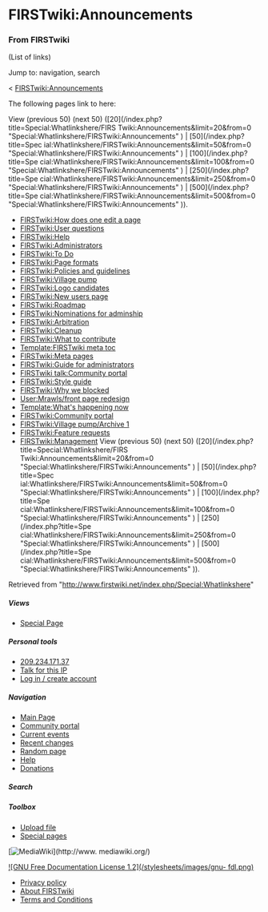 # FIRSTwiki:Announcements

### From FIRSTwiki

(List of links)

Jump to: navigation, search

&lt;
[FIRSTwiki:Announcements](/index.php?title=FIRSTwiki:Announcements&redirect=no
"FIRSTwiki:Announcements" )  

The following pages link to here:

View (previous 50) (next 50) ([20](/index.php?title=Special:Whatlinkshere/FIRS
Twiki:Announcements&limit=20&from=0
"Special:Whatlinkshere/FIRSTwiki:Announcements" ) | [50](/index.php?title=Spec
ial:Whatlinkshere/FIRSTwiki:Announcements&limit=50&from=0
"Special:Whatlinkshere/FIRSTwiki:Announcements" ) | [100](/index.php?title=Spe
cial:Whatlinkshere/FIRSTwiki:Announcements&limit=100&from=0
"Special:Whatlinkshere/FIRSTwiki:Announcements" ) | [250](/index.php?title=Spe
cial:Whatlinkshere/FIRSTwiki:Announcements&limit=250&from=0
"Special:Whatlinkshere/FIRSTwiki:Announcements" ) | [500](/index.php?title=Spe
cial:Whatlinkshere/FIRSTwiki:Announcements&limit=500&from=0
"Special:Whatlinkshere/FIRSTwiki:Announcements" )).

  * [FIRSTwiki:How does one edit a page](/index.php/FIRSTwiki:How_does_one_edit_a_page "FIRSTwiki:How does one edit a page" )
  * [FIRSTwiki:User questions](/index.php/FIRSTwiki:User_questions "FIRSTwiki:User questions" )
  * [FIRSTwiki:Help](/index.php/FIRSTwiki:Help "FIRSTwiki:Help" )
  * [FIRSTwiki:Administrators](/index.php/FIRSTwiki:Administrators "FIRSTwiki:Administrators" )
  * [FIRSTwiki:To Do](/index.php/FIRSTwiki:To_Do "FIRSTwiki:To Do" )
  * [FIRSTwiki:Page formats](/index.php/FIRSTwiki:Page_formats "FIRSTwiki:Page formats" )
  * [FIRSTwiki:Policies and guidelines](/index.php/FIRSTwiki:Policies_and_guidelines "FIRSTwiki:Policies and guidelines" )
  * [FIRSTwiki:Village pump](/index.php/FIRSTwiki:Village_pump "FIRSTwiki:Village pump" )
  * [FIRSTwiki:Logo candidates](/index.php/FIRSTwiki:Logo_candidates "FIRSTwiki:Logo candidates" )
  * [FIRSTwiki:New users page](/index.php/FIRSTwiki:New_users_page "FIRSTwiki:New users page" )
  * [FIRSTwiki:Roadmap](/index.php/FIRSTwiki:Roadmap "FIRSTwiki:Roadmap" )
  * [FIRSTwiki:Nominations for adminship](/index.php/FIRSTwiki:Nominations_for_adminship "FIRSTwiki:Nominations for adminship" )
  * [FIRSTwiki:Arbitration](/index.php/FIRSTwiki:Arbitration "FIRSTwiki:Arbitration" )
  * [FIRSTwiki:Cleanup](/index.php/FIRSTwiki:Cleanup "FIRSTwiki:Cleanup" )
  * [FIRSTwiki:What to contribute](/index.php/FIRSTwiki:What_to_contribute "FIRSTwiki:What to contribute" )
  * [Template:FIRSTwiki meta toc](/index.php/Template:FIRSTwiki_meta_toc "Template:FIRSTwiki meta toc" )
  * [FIRSTwiki:Meta pages](/index.php/FIRSTwiki:Meta_pages "FIRSTwiki:Meta pages" )
  * [FIRSTwiki:Guide for administrators](/index.php/FIRSTwiki:Guide_for_administrators "FIRSTwiki:Guide for administrators" )
  * [FIRSTwiki talk:Community portal](/index.php/FIRSTwiki_talk:Community_portal "FIRSTwiki talk:Community portal" )
  * [FIRSTwiki:Style guide](/index.php/FIRSTwiki:Style_guide "FIRSTwiki:Style guide" )
  * [FIRSTwiki:Why we blocked](/index.php/FIRSTwiki:Why_we_blocked "FIRSTwiki:Why we blocked" )
  * [User:Mrawls/front page redesign](/index.php/User:Mrawls/front_page_redesign "User:Mrawls/front page redesign" )
  * [Template:What's happening now](/index.php/Template:What%27s_happening_now "Template:What's happening now" )
  * [FIRSTwiki:Community portal](/index.php/FIRSTwiki:Community_portal "FIRSTwiki:Community portal" )
  * [FIRSTwiki:Village pump/Archive 1](/index.php/FIRSTwiki:Village_pump/Archive_1 "FIRSTwiki:Village pump/Archive 1" )
  * [FIRSTwiki:Feature requests](/index.php/FIRSTwiki:Feature_requests "FIRSTwiki:Feature requests" )
  * [FIRSTwiki:Management](/index.php/FIRSTwiki:Management "FIRSTwiki:Management" )
View (previous 50) (next 50) ([20](/index.php?title=Special:Whatlinkshere/FIRS
Twiki:Announcements&limit=20&from=0
"Special:Whatlinkshere/FIRSTwiki:Announcements" ) | [50](/index.php?title=Spec
ial:Whatlinkshere/FIRSTwiki:Announcements&limit=50&from=0
"Special:Whatlinkshere/FIRSTwiki:Announcements" ) | [100](/index.php?title=Spe
cial:Whatlinkshere/FIRSTwiki:Announcements&limit=100&from=0
"Special:Whatlinkshere/FIRSTwiki:Announcements" ) | [250](/index.php?title=Spe
cial:Whatlinkshere/FIRSTwiki:Announcements&limit=250&from=0
"Special:Whatlinkshere/FIRSTwiki:Announcements" ) | [500](/index.php?title=Spe
cial:Whatlinkshere/FIRSTwiki:Announcements&limit=500&from=0
"Special:Whatlinkshere/FIRSTwiki:Announcements" )).

Retrieved from "<http://www.firstwiki.net/index.php/Special:Whatlinkshere>"

##### Views

  * [Special Page](/index.php/Special:Whatlinkshere/FIRSTwiki:Announcements)

##### Personal tools

  * [209.234.171.37](/index.php/User:209.234.171.37)
  * [Talk for this IP](/index.php/User_talk:209.234.171.37)
  * [Log in / create account](/index.php?title=Special:Userlogin&returnto=Special:Whatlinkshere)

[](/index.php/Main_Page "Main Page" )

##### Navigation

  * [Main Page](/index.php/Main_Page)
  * [Community portal](/index.php/FIRSTwiki:Community_portal)
  * [Current events](/index.php/Current_events)
  * [Recent changes](/index.php/Special:Recentchanges)
  * [Random page](/index.php/Special:Random)
  * [Help](/index.php/Help:Contents)
  * [Donations](/index.php/FIRSTwiki:Site_support)

##### Search



##### Toolbox

  * [Upload file](/index.php/Special:Upload)
  * [Special pages](/index.php/Special:Specialpages)

[![MediaWiki](/skins/common/images/poweredby_mediawiki_88x31.png)](http://www.
mediawiki.org/)

[![GNU Free Documentation License 1.2](/stylesheets/images/gnu-
fdl.png)](http://www.gnu.org/copyleft/fdl.html)

  * [Privacy policy](/index.php/FIRSTwiki:Privacy_policy "FIRSTwiki:Privacy policy" )
  * [About FIRSTwiki](/index.php/FIRSTwiki:About "FIRSTwiki:About" )
  * [Terms and Conditions](/index.php/FIRSTwiki:Terms_and_conditions "FIRSTwiki:Terms and conditions" )

